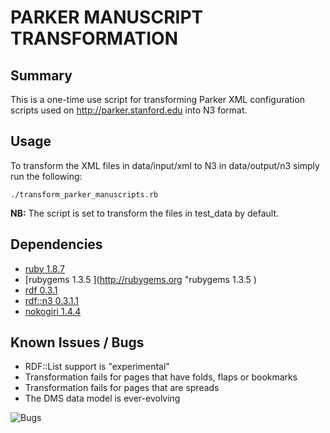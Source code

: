 # PARKER MANUSCRIPT TRANSFORMATION

## Summary

This is a one-time use script for transforming Parker XML configuration scripts used on <http://parker.stanford.edu> into N3 format.

## Usage

To transform the XML files in data/input/xml to N3 in data/output/n3 simply run the following:

    ./transform_parker_manuscripts.rb

__NB:__ The script is set to transform the files in test_data by default. 

## Dependencies

* [ruby 1.8.7](http://www.ruby-lang.org "ruby 1.8.7")
* [rubygems 1.3.5 ](http://rubygems.org "rubygems 1.3.5 )
* [rdf 0.3.1](https://github.com/bendiken/rdf "rdf 0.3.1")
* [rdf::n3 0.3.1.1](https://github.com/gkellogg/rdf-n3 "rdf::n3 0.3.1.1")
* [nokogiri 1.4.4](http://nokogiri.org "nokogiri 1.4.4")

## Known Issues / Bugs
* RDF::List support is "experimental"
* Transformation fails for pages that have folds, flaps or bookmarks
* Transformation fails for pages that are spreads
* The DMS data model is ever-evolving

![Bugs](http://i.imgur.com/K8vsw.gif "Bugs")


